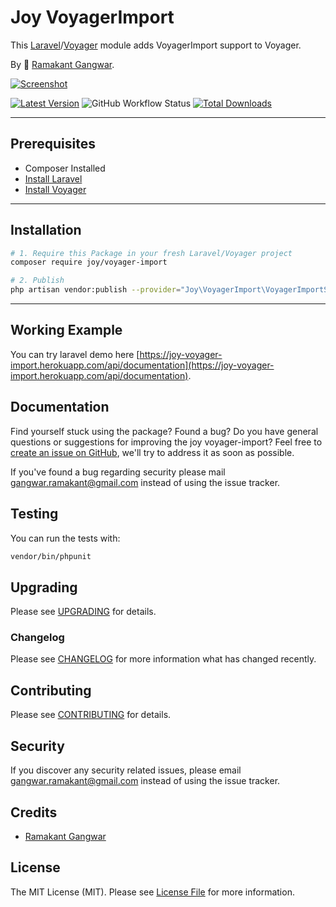 # Joy VoyagerImport

This [Laravel](https://laravel.com/)/[Voyager](https://voyager.devdojo.com/) module adds VoyagerImport support to Voyager.

By 🐼 [Ramakant Gangwar](https://github.com/rxcod9).

[![Screenshot](https://raw.githubusercontent.com/rxcod9/joy-voyager-import/main/cover.jpg)](https://joy-voyager-import.herokuapp.com)

[![Latest Version](https://img.shields.io/github/v/release/rxcod9/joy-voyager-import?style=flat-square)](https://github.com/rxcod9/joy-voyager-import/releases)
![GitHub Workflow Status](https://img.shields.io/github/workflow/status/rxcod9/joy-voyager-import/run-tests?label=tests)
[![Total Downloads](https://img.shields.io/packagist/dt/joy/voyager-import.svg?style=flat-square)](https://packagist.org/packages/joy/voyager-import)

---

## Prerequisites

*   Composer Installed
*   [Install Laravel](https://laravel.com/docs/installation)
*   [Install Voyager](https://github.com/the-control-group/voyager)

---

## Installation

```bash
# 1. Require this Package in your fresh Laravel/Voyager project
composer require joy/voyager-import

# 2. Publish
php artisan vendor:publish --provider="Joy\VoyagerImport\VoyagerImportServiceProvider" --force
```

---

<!-- ## Usage

Installation generates.

--- -->

<!-- ## Views Customization

In order to override views delivered by Voyager DataTable, copy contents from ``vendor/joy/voyager-import/resources/views`` to the ``views/vendor/joy-voyager-import`` directory of your Laravel installation. -->

## Working Example

You can try laravel demo here [https://joy-voyager-import.herokuapp.com/api/documentation](https://joy-voyager-import.herokuapp.com/api/documentation).

## Documentation

Find yourself stuck using the package? Found a bug? Do you have general questions or suggestions for improving the joy voyager-import? Feel free to [create an issue on GitHub](https://github.com/rxcod9/joy-voyager-import/issues), we'll try to address it as soon as possible.

If you've found a bug regarding security please mail [gangwar.ramakant@gmail.com](mailto:gangwar.ramakant@gmail.com) instead of using the issue tracker.

## Testing

You can run the tests with:

```bash
vendor/bin/phpunit
```

## Upgrading

Please see [UPGRADING](UPGRADING.md) for details.

### Changelog

Please see [CHANGELOG](CHANGELOG.md) for more information what has changed recently.

## Contributing

Please see [CONTRIBUTING](CONTRIBUTING.md) for details.

## Security

If you discover any security related issues, please email [gangwar.ramakant@gmail.com](mailto:gangwar.ramakant@gmail.com) instead of using the issue tracker.

## Credits

- [Ramakant Gangwar](https://github.com/rxcod9)

## License

The MIT License (MIT). Please see [License File](LICENSE.md) for more information.
